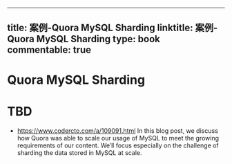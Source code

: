 
---
title: 案例-Quora MySQL Sharding
linktitle: 案例-Quora MySQL Sharding
type: book
commentable: true
---

# Quora MySQL Sharding

# TBD

- https://www.codercto.com/a/109091.html In this blog post, we discuss how Quora was able to scale our usage of MySQL to meet the growing requirements of our content. We’ll focus especially on the challenge of sharding the data stored in MySQL at scale.

    